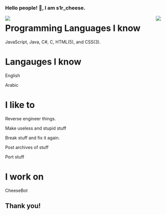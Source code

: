 ### Hello people! 👋, I am s1r_cheese.

 <img align="left" src="https://github-readme-stats.vercel.app/api?username=s1rcheese&count_private=true&theme=dark&show_icons=true"/>
 <img align="right" src="https://github-readme-stats.vercel.app/api/top-langs/?username=s1rcheese&langs_count=10&theme=dark"/>


# Programming Languages I know
JavaScript, Java, C#, C, HTML(5), and CSS(3).


# Langauges I know

English

Arabic


# I like to

Reverse engineer things.

Make useless and stupid stuff

Break stuff and fix it again.

Post archives of stuff

Port stuff

# I work on

CheeseBot
## Thank you!
<!--
**s1rcheese/s1rcheese** is a ✨ _special_ ✨ repository because its `README.md` (this file) appears on your GitHub profile.

Here are some ideas to get you started:

- 🔭 I’m currently working on ...
- 🌱 I’m currently learning ...
- 👯 I’m looking to collaborate on ...
- 🤔 I’m looking for help with ...
- 💬 Ask me about ...
- 📫 How to reach me: ...
- 😄 Pronouns: ...
- ⚡ Fun fact: ...
-->
